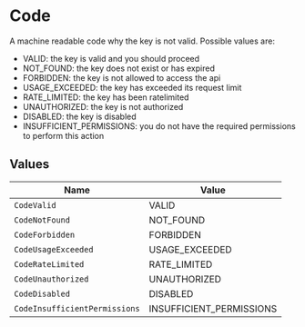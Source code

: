 # Code

A machine readable code why the key is not valid.
Possible values are:
- VALID: the key is valid and you should proceed
- NOT_FOUND: the key does not exist or has expired
- FORBIDDEN: the key is not allowed to access the api
- USAGE_EXCEEDED: the key has exceeded its request limit
- RATE_LIMITED: the key has been ratelimited
- UNAUTHORIZED: the key is not authorized
- DISABLED: the key is disabled
- INSUFFICIENT_PERMISSIONS: you do not have the required permissions to perform this action



## Values

| Name                          | Value                         |
| ----------------------------- | ----------------------------- |
| `CodeValid`                   | VALID                         |
| `CodeNotFound`                | NOT_FOUND                     |
| `CodeForbidden`               | FORBIDDEN                     |
| `CodeUsageExceeded`           | USAGE_EXCEEDED                |
| `CodeRateLimited`             | RATE_LIMITED                  |
| `CodeUnauthorized`            | UNAUTHORIZED                  |
| `CodeDisabled`                | DISABLED                      |
| `CodeInsufficientPermissions` | INSUFFICIENT_PERMISSIONS      |